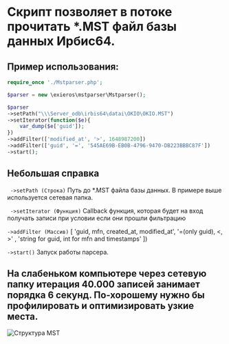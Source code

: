 # Скрипт позволяет в потоке прочитать *.MST файл базы данных Ирбис64.

## Пример использования:
```php
require_once './Mstparser.php';

$parser = new \exieros\mstparser\Mstparser();

$parser
->setPath("\\\Server_odb\irbis64\datai\OKIO\OKIO.MST")
->setIterator(function($e){
	var_dump($e['guid']);
})
->addFilter(['modified_at', '>', 1648987200])
->addFilter(['guid', '=', '545AE69B-EB0B-4796-9470-DB223BBBC87F'])
->start();
 ```
## Небольшая справка
``` ->setPath (Строка)```
Путь до *.MST файла базы данных. В примере выше используется сетевая папка.

``` ->setIterator (Функция)```
Callback функция, которая будет на вход получать записи при условии если они прошли фильтрацию

``` ->addFilter (Массив) ``` [
	'guid, mfn, created_at, modified_at', 
	'=(only guid), <, >' , 
	'string for guid, int for mfn and timestamps'
])
 
``` ->start() ```
Запуск работы парсера.
 
## На слабеньком компьютере через сетевую папку итерация 40.000 записей занимает порядка 6 секунд. По-хорошему нужно бы профилировать и оптимизировать узкие места.
![Структура MST]("https://github.com/Exieros/mstparser/raw/main/scheme.svg")
 
 
 
